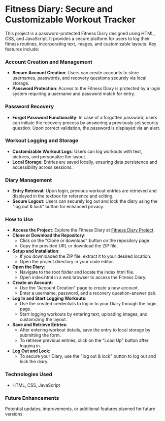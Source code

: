 # Fitness Diary: Secure and Customizable Workout Tracker

This project is a password-protected Fitness Diary designed using HTML, CSS, and JavaScript. It provides a secure platform for users to log their fitness routines, incorporating text, images, and customizable layouts. Key features include:

### Account Creation and Management
- **Secure Account Creation**: Users can create accounts to store usernames, passwords, and recovery questions securely via local storage.
- **Password Protection**: Access to the Fitness Diary is protected by a login system requiring a username and password match for entry.

### Password Recovery
- **Forgot Password Functionality**: In case of a forgotten password, users can initiate the recovery process by answering a previously set security question. Upon correct validation, the password is displayed via an alert.

### Workout Logging and Storage
- **Customizable Workout Logs**: Users can log workouts with text, pictures, and personalize the layout.
- **Local Storage**: Entries are saved locally, ensuring data persistence and accessibility across sessions.

### Diary Management
- **Entry Retrieval**: Upon login, previous workout entries are retrieved and displayed in the textbox for reference and editing.
- **Secure Logout**: Users can securely log out and lock the diary using the "log out & lock" button for enhanced privacy.

### How to Use
- **Access the Project**: Explore the Fitness Diary at [Fitness Diary Project](https://lakshan-k.github.io/Fitness-Diary/).
- **Clone or Download the Repository**:
  - Click on the "Clone or download" button on the repository page.
  - Copy the provided URL or download the ZIP file.
- **Setup and Installation**:
  - If you downloaded the ZIP file, extract it to your desired location.
  - Open the project directory in your code editor.
- **Open the Diary**:
  - Navigate to the root folder and locate the index.html file.
  - Open index.html in a web browser to access the Fitness Diary.
- **Create an Account**:
  - Use the "Account Creation" page to create a new account.
  - Enter a username, password, and a recovery question-answer pair.
- **Log In and Start Logging Workouts**:
  - Use the created credentials to log in to your Diary through the login page.
  - Start logging workouts by entering text, uploading images, and customizing the layout.
- **Save and Retrieve Entries**:
  - After entering workout details, save the entry to local storage by submitting the form.
  - To retrieve previous entries, click on the "Load Up" button after logging in.
- **Log Out and Lock**:
  - To secure your Diary, use the "log out & lock" button to log out and lock the diary.

### Technologies Used
- HTML, CSS, JavaScript

### Future Enhancements
Potential updates, improvements, or additional features planned for future versions.
